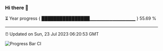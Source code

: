### Hi there 👋

⏳ Year progress { ████████████████▁▁▁▁▁▁▁▁▁▁▁▁▁▁ } 55.69 %

---

⏰ Updated on Sun, 23 Jul 2023 06:20:53 GMT

![Progress Bar CI](https://github.com/ZhaoGui/ZhaoGui/workflows/Progress%20Bar%20CI/badge.svg)
